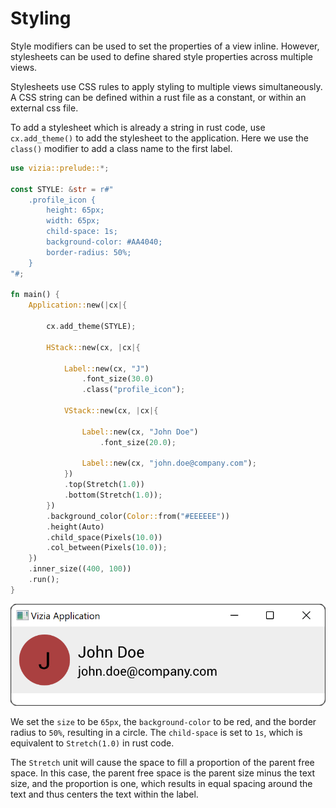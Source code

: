 # Styling

Style modifiers can be used to set the properties of a view inline. However, stylesheets can be used to define shared style properties across multiple views.

Stylesheets use CSS rules to apply styling to multiple views simultaneously. A CSS string can be defined within a rust file as a constant, or within an external css file. 

To add a stylesheet which is already a string in rust code, use `cx.add_theme()` to add the stylesheet to the application. Here we use the `class()` modifier to add a class name to the first label.

```rust
use vizia::prelude::*;

const STYLE: &str = r#"
    .profile_icon {
        height: 65px;
        width: 65px;
        child-space: 1s;
        background-color: #AA4040;
        border-radius: 50%;
    }
"#;

fn main() {
    Application::new(|cx|{

        cx.add_theme(STYLE);

        HStack::new(cx, |cx|{
            
            Label::new(cx, "J")
                .font_size(30.0)
                .class("profile_icon");
            
            VStack::new(cx, |cx|{
    
                Label::new(cx, "John Doe")
                    .font_size(20.0);
                
                Label::new(cx, "john.doe@company.com");
            })
            .top(Stretch(1.0))
            .bottom(Stretch(1.0));
        })
        .background_color(Color::from("#EEEEEE"))
        .height(Auto)
        .child_space(Pixels(10.0))
        .col_between(Pixels(10.0));
    })
    .inner_size((400, 100))
    .run();
}
```

![](../img/stylesheet.png)

We set the `size` to be `65px`, the `background-color` to be red, and the border radius to `50%`, resulting in a circle. The `child-space` is set to `1s`, which is equivalent to `Stretch(1.0)` in rust code.

The `Stretch` unit will cause the space to fill a proportion of the parent free space. In this case, the parent free space is the parent size minus the text size, and the proportion is one, which results in equal spacing around the text and thus centers the text within the label.